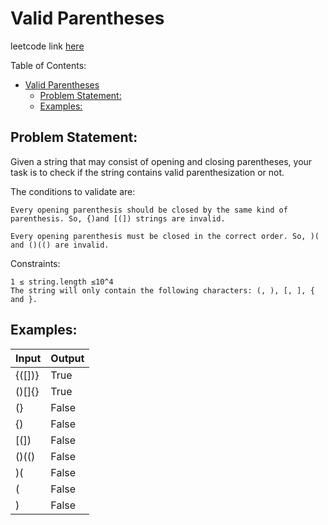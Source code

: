 # Valid Parentheses
leetcode link [here](https://leetcode.com/problems/valid-parentheses/)

Table of Contents:
- [Valid Parentheses](#valid-parentheses)
  - [Problem Statement:](#problem-statement)
  - [Examples:](#examples)

## Problem Statement:
Given a string that may consist of opening and closing parentheses, your task is to check if the string contains valid parenthesization or not.

The conditions to validate are:

    Every opening parenthesis should be closed by the same kind of parenthesis. So, {)and [(]) strings are invalid.

    Every opening parenthesis must be closed in the correct order. So, )( and ()(() are invalid.

Constraints:

    1 ≤ string.length ≤10^4
    The string will only contain the following characters: (, ), [, ], { and }.

## Examples:
| Input  |  Output |
|---|---|
|  {([])} | True  |
|  ()[]{} | True  |
|  (}[]() | False  |
|  {) | False  |
|  [(]) | False  |
|  ()(() | False  |
|  )( | False  |
|  ( | False  |
|  ) | False  |

